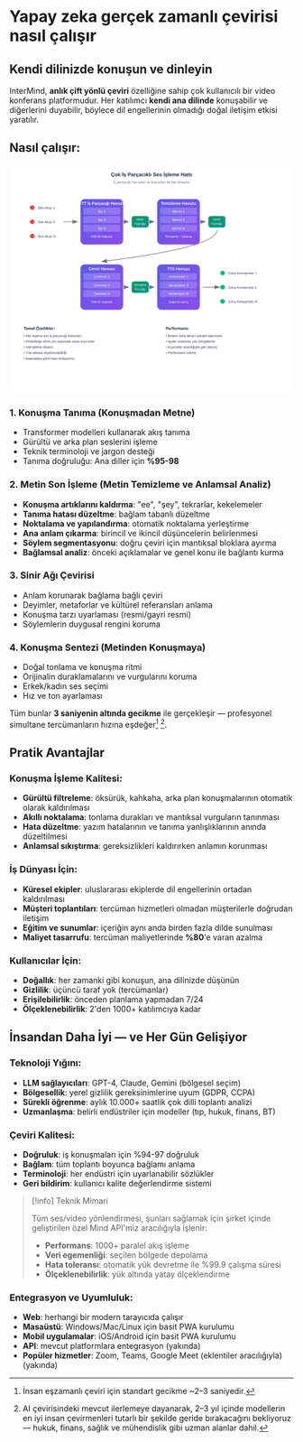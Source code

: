 # Yapay zeka gerçek zamanlı çevirisi nasıl çalışır

## Kendi dilinizde konuşun ve dinleyin

InterMind, **anlık çift yönlü çeviri** özelliğine sahip çok kullanıcılı bir video konferans platformudur. Her katılımcı **kendi ana dilinde** konuşabilir ve diğerlerini duyabilir, böylece dil engellerinin olmadığı doğal iletişim etkisi yaratılır.

## Nasıl çalışır:

<!-- :::details Show diagram of AI translation process
::: -->

![](./interpretating.svg)

### 1. **Konuşma Tanıma (Konuşmadan Metne)**

- Transformer modelleri kullanarak akış tanıma
- Gürültü ve arka plan seslerini işleme
- Teknik terminoloji ve jargon desteği
- Tanıma doğruluğu: Ana diller için **%95-98**

### 2. **Metin Son İşleme (Metin Temizleme ve Anlamsal Analiz)**

- **Konuşma artıklarını kaldırma**: "ee", "şey", tekrarlar, kekelemeler
- **Tanıma hatası düzeltme**: bağlam tabanlı düzeltme
- **Noktalama ve yapılandırma**: otomatik noktalama yerleştirme
- **Ana anlam çıkarma**: birincil ve ikincil düşüncelerin belirlenmesi
- **Söylem segmentasyonu**: doğru çeviri için mantıksal bloklara ayırma
- **Bağlamsal analiz**: önceki açıklamalar ve genel konu ile bağlantı kurma

### 3. **Sinir Ağı Çevirisi**

- Anlam korunarak bağlama bağlı çeviri
- Deyimler, metaforlar ve kültürel referansları anlama
- Konuşma tarzı uyarlaması (resmi/gayri resmi)
- Söylemlerin duygusal rengini koruma

### 4. **Konuşma Sentezi (Metinden Konuşmaya)**

- Doğal tonlama ve konuşma ritmi
- Orijinalin duraklamalarını ve vurgularını koruma
- Erkek/kadın ses seçimi
- Hız ve ton ayarlaması

Tüm bunlar **3 saniyenin altında gecikme** ile gerçekleşir — profesyonel simultane tercümanların hızına eşdeğer[^1] [^2].

## Pratik Avantajlar

### Konuşma İşleme Kalitesi:

- **Gürültü filtreleme**: öksürük, kahkaha, arka plan konuşmalarının otomatik olarak kaldırılması
- **Akıllı noktalama**: tonlama durakları ve mantıksal vurguların tanınması
- **Hata düzeltme**: yazım hatalarının ve tanıma yanlışlıklarının anında düzeltilmesi
- **Anlamsal sıkıştırma**: gereksizlikleri kaldırırken anlamın korunması

### İş Dünyası İçin:

- **Küresel ekipler**: uluslararası ekiplerde dil engellerinin ortadan kaldırılması
- **Müşteri toplantıları**: tercüman hizmetleri olmadan müşterilerle doğrudan iletişim
- **Eğitim ve sunumlar**: içeriğin aynı anda birden fazla dilde sunulması
- **Maliyet tasarrufu**: tercüman maliyetlerinde **%80**'e varan azalma

### Kullanıcılar İçin:

- **Doğallık**: her zamanki gibi konuşun, ana dilinizde düşünün
- **Gizlilik**: üçüncü taraf yok (tercümanlar)
- **Erişilebilirlik**: önceden planlama yapmadan 7/24
- **Ölçeklenebilirlik**: 2'den 1000+ katılımcıya kadar

## İnsandan Daha İyi — ve Her Gün Gelişiyor

### Teknoloji Yığını:

- **LLM sağlayıcıları**: GPT-4, Claude, Gemini (bölgesel seçim)
- **Bölgesellik**: yerel gizlilik gereksinimlerine uyum (GDPR, CCPA)
- **Sürekli öğrenme**: aylık 10.000+ saatlik çok dilli toplantı analizi
- **Uzmanlaşma**: belirli endüstriler için modeller (tıp, hukuk, finans, BT)

### Çeviri Kalitesi:

- **Doğruluk**: iş konuşmaları için %94-97 doğruluk
- **Bağlam**: tüm toplantı boyunca bağlamı anlama
- **Terminoloji**: her endüstri için uyarlanabilir sözlükler
- **Geri bildirim**: kullanıcı kalite değerlendirme sistemi

> [!info] Teknik Mimari
>
> Tüm ses/video yönlendirmesi, şunları sağlamak için şirket içinde geliştirilen özel Mind API'miz aracılığıyla işlenir:
>
> - **Performans**: 1000+ paralel akış işleme
> - **Veri egemenliği**: seçilen bölgede depolama
> - **Hata toleransı**: otomatik yük devretme ile %99.9 çalışma süresi
> - **Ölçeklenebilirlik**: yük altında yatay ölçeklendirme

### Entegrasyon ve Uyumluluk:

- **Web**: herhangi bir modern tarayıcıda çalışır
- **Masaüstü**: Windows/Mac/Linux için basit PWA kurulumu
- **Mobil uygulamalar**: iOS/Android için basit PWA kurulumu
- **API**: mevcut platformlara entegrasyon (yakında)
- **Popüler hizmetler**: Zoom, Teams, Google Meet (eklentiler aracılığıyla) (yakında)

[^1]: İnsan eşzamanlı çeviri için standart gecikme ~2–3 saniyedir.

[^2]: AI çevirisindeki mevcut ilerlemeye dayanarak, 2–3 yıl içinde modellerin en iyi insan çevirmenleri tutarlı bir şekilde geride bırakacağını bekliyoruz — hukuk, finans, sağlık ve mühendislik gibi uzman alanlar dahil.